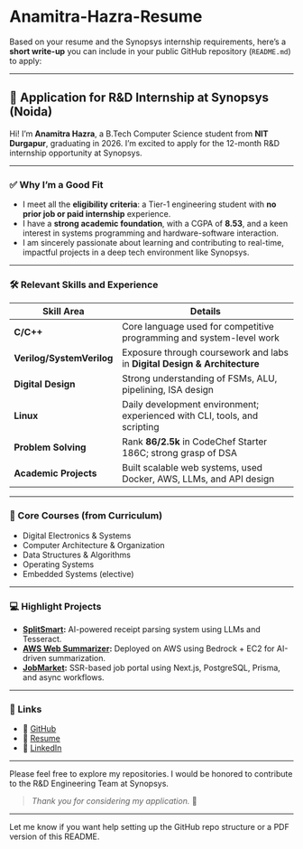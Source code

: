 # Anamitra-Hazra-Resume
Based on your resume and the Synopsys internship requirements, here’s a **short write-up** you can include in your public GitHub repository (`README.md`) to apply:

---

## 🌟 Application for R\&D Internship at Synopsys (Noida)

Hi! I’m **Anamitra Hazra**, a B.Tech Computer Science student from **NIT Durgapur**, graduating in 2026. I’m excited to apply for the 12-month R\&D internship opportunity at Synopsys.

---

### ✅ Why I’m a Good Fit

* I meet all the **eligibility criteria**: a Tier-1 engineering student with **no prior job or paid internship** experience.
* I have a **strong academic foundation**, with a CGPA of **8.53**, and a keen interest in systems programming and hardware-software interaction.
* I am sincerely passionate about learning and contributing to real-time, impactful projects in a deep tech environment like Synopsys.

---

### 🛠️ Relevant Skills and Experience

| Skill Area                | Details                                                                   |
| ------------------------- | ------------------------------------------------------------------------- |
| **C/C++**                 | Core language used for competitive programming and system-level work      |
| **Verilog/SystemVerilog** | Exposure through coursework and labs in **Digital Design & Architecture** |
| **Digital Design**        | Strong understanding of FSMs, ALU, pipelining, ISA design                 |
| **Linux**                 | Daily development environment; experienced with CLI, tools, and scripting |
| **Problem Solving**       | Rank **86/2.5k** in CodeChef Starter 186C; strong grasp of DSA            |
| **Academic Projects**     | Built scalable web systems, used Docker, AWS, LLMs, and API design        |

---

### 🧠 Core Courses (from Curriculum)

* Digital Electronics & Systems
* Computer Architecture & Organization
* Data Structures & Algorithms
* Operating Systems
* Embedded Systems (elective)

---

### 💻 Highlight Projects

* **[SplitSmart](https://github.com/deadlovepoetry/SplitSmart):** AI-powered receipt parsing system using LLMs and Tesseract.
* **[AWS Web Summarizer](https://github.com/deadlovepoetry/AWS-web-summarizer):** Deployed on AWS using Bedrock + EC2 for AI-driven summarization.
* **[JobMarket](https://github.com/deadlovepoetry/Job-Market):** SSR-based job portal using Next.js, PostgreSQL, Prisma, and async workflows.

---

### 📍 Links

* 🔗 [GitHub](https://github.com/deadlovepoetry)
* 🔗 [Resume](https://drive.google.com/file/d/1PhUDC4A5WPW_kYqTUSMckL99RAU6E8XW/view)
* 🔗 [LinkedIn](https://linkedin.com/in/anamitra-hazra-a33a75207)

---

Please feel free to explore my repositories. I would be honored to contribute to the R\&D Engineering Team at Synopsys.

> *Thank you for considering my application.* 🙏

---

Let me know if you want help setting up the GitHub repo structure or a PDF version of this README.
